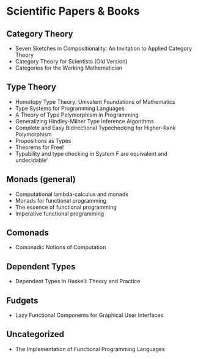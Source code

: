 # Scientific Papers & Books
## Category Theory
* Seven Sketches in Compositionality: An Invitation to Applied Category Theory
* Category Theory for Scientists (Old Version)
* Categories for the Working Mathematician

## Type Theory
* Homotopy Type Theory: Univalent Foundations of Mathematics
* Type Systems for Programming Languages
* A Theory of Type Polymorphism in Programming
* Generalizing Hindley-Milner Type Inference Algorithms
* Complete and Easy Bidirectional Typechecking for Higher-Rank Polymorphism
* Propositions as Types
* Theorems for Free!
* Typability and type checking in System F are equivalent and undecidable’

## Monads (general)
* Computational lambda-calculus and monads
* Monads for functional programming
* The essence of functional programming
* Imperative functional programming

## Comonads
* Comonadic Notions of Computation

## Dependent Types
* Dependent Types in Haskell: Theory and Practice

## Fudgets
* Lazy Functional Components for Graphical User Interfaces

## Uncategorized
* The Implementation of Functional Programming Languages

